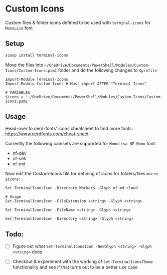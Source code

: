 # Custom Icons
Custom files & folder icons defined to be used with `terminal-icons` for `MonoLisa` font

## Setup

```sh
scoop install terminal-icons
```

Move the files into `~/OneDrive/Documents/PowerShell/Modules/Custom-Icons/Custom-Icons.psm1` folder
and do the following changes to `$profile`

```pwsh
Import-Module Terminal-Icons
Import-Module Custom-Icons # Must import AFTER "Terminal-Icons"

# VARIABLES
$icons = '~/OneDrive/Documents/PowerShell/Modules/Custom-Icons/Custom-Icons.psm1'
```

## Usage

Head-over to nerd-fonts' icons cheatsheet to find more fonts: https://www.nerdfonts.com/cheat-sheet

Currently the following iconsets are supported for `MonoLisa NF Mono` font:
- nf-dev
- nf-seti
- nf-md

Now edit the Custom-Icons file for defining nf icons for folders/files `micro $icons`:
```pwsh
Set-TerminalIconsIcon -Directory Workers -Glyph nf-md-cloud

# Usage
Set-TerminalIconsIcon -FileExtension <string> -Glyph <string>

Set-TerminalIconsIcon -FileName <string> -Glyph <string>

Set-TerminalIconsIcon -Directory <string> -Glyph <string>
```

## Todo:

- [ ] Figure out what `Set-TerminalIconsIcon -NewGlyph <string> -Glyph <string>` does
- [ ] Checkout & experiment with the working of `Set-TerminalIconsTheme` functionality and see if that turns out to be a better use case

